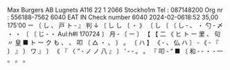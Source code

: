 Max Burgers AB Lugnets A116 22 1 2066 Stockho1m Tel : 087148200 Org nr : 556188-7562 6040 EAT IN Check number 6040 2024-02-0618:52 35,00 175‘00 ー 〔 し 、 戸 ト ‐ 』 判 ↓ 〔 し し 〔 ・ 》 〔 し 〔 〔 し ‐ 、 ・ 勺 ‐ 〆 ・ ・ 〔 〔 じ ‐ ・ Aul:h#I 170724 〕 月 ‐ 〔 ー 〕 【 【 二 《 ヒ ト ー 里 、 句 〃 皇 ■ ト ー ク も 、 、 叩 〔 △ ・ 、 〕 。 〔 ハ 】 《 ‐ 、 仏 ハ 〕 ‐ 《 ‐ 『 〕 』 〕 ワ 』 〕 《 『 〈 ” ‐ ノ ノ 八 』 〕 ’ ‐ ‐ 。 。 『 叩 ‐ “ ■ 〔 和 ‐ ‐ ・ ‐ 一 。 。 。